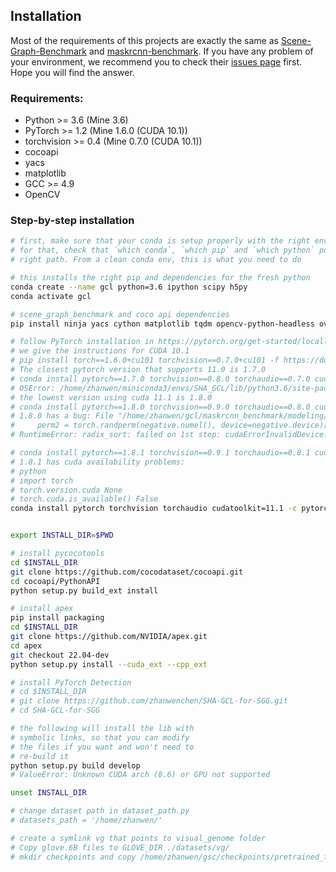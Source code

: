 ## Installation

Most of the requirements of this projects are exactly the same as [Scene-Graph-Benchmark](https://github.com/KaihuaTang/Scene-Graph-Benchmark.pytorch) and [maskrcnn-benchmark](https://github.com/facebookresearch/maskrcnn-benchmark). If you have any problem of your environment, we recommend you to check their [issues page](https://github.com/facebookresearch/maskrcnn-benchmark/issues) first. Hope you will find the answer.

### Requirements:
- Python >= 3.6 (Mine 3.6)
- PyTorch >= 1.2 (Mine 1.6.0 (CUDA 10.1))
- torchvision >= 0.4 (Mine 0.7.0 (CUDA 10.1))
- cocoapi
- yacs
- matplotlib
- GCC >= 4.9
- OpenCV


### Step-by-step installation

```bash
# first, make sure that your conda is setup properly with the right environment
# for that, check that `which conda`, `which pip` and `which python` points to the
# right path. From a clean conda env, this is what you need to do

# this installs the right pip and dependencies for the fresh python
conda create --name gcl python=3.6 ipython scipy h5py
conda activate gcl

# scene_graph_benchmark and coco api dependencies
pip install ninja yacs cython matplotlib tqdm opencv-python-headless overrides

# follow PyTorch installation in https://pytorch.org/get-started/locally/
# we give the instructions for CUDA 10.1
# pip install torch==1.6.0+cu101 torchvision==0.7.0+cu101 -f https://download.pytorch.org/whl/torch_stable.html
# The closest pytorch version that supports 11.0 is 1.7.0
# conda install pytorch==1.7.0 torchvision==0.8.0 torchaudio==0.7.0 cudatoolkit=11.0 -c pytorch
# OSError: /home/zhanwen/miniconda3/envs/SHA_GCL/lib/python3.6/site-packages/torch/lib/../../../../libcublas.so.11: undefined symbol: free_gemm_select, version libcublasLt.so.11
# the lowest version using cuda 11.1 is 1.8.0
# conda install pytorch==1.8.0 torchvision==0.9.0 torchaudio==0.8.0 cudatoolkit=11.1 -c pytorch -c conda-forge
# 1.8.0 has a bug: File "/home/zhanwen/gcl/maskrcnn_benchmark/modeling/balanced_positive_negative_sampler.py", line 50, in __call__
#     perm2 = torch.randperm(negative.numel(), device=negative.device)[:num_neg]
# RuntimeError: radix_sort: failed on 1st step: cudaErrorInvalidDevice: invalid device ordinal

# conda install pytorch==1.8.1 torchvision==0.9.1 torchaudio==0.8.1 cudatoolkit=11.3 -c pytorch -c conda-forge
# 1.8.1 has cuda availability problems:
# python
# import torch
# torch.version.cuda None
# torch.cuda.is_available() False
conda install pytorch torchvision torchaudio cudatoolkit=11.1 -c pytorch-lts -c nvidia


export INSTALL_DIR=$PWD

# install pycocotools
cd $INSTALL_DIR
git clone https://github.com/cocodataset/cocoapi.git
cd cocoapi/PythonAPI
python setup.py build_ext install

# install apex
pip install packaging
cd $INSTALL_DIR
git clone https://github.com/NVIDIA/apex.git
cd apex
git checkout 22.04-dev
python setup.py install --cuda_ext --cpp_ext

# install PyTorch Detection
# cd $INSTALL_DIR
# git clone https://github.com/zhanwenchen/SHA-GCL-for-SGG.git
# cd SHA-GCL-for-SGG

# the following will install the lib with
# symbolic links, so that you can modify
# the files if you want and won't need to
# re-build it
python setup.py build develop
# ValueError: Unknown CUDA arch (8.6) or GPU not supported

unset INSTALL_DIR

# change dataset path in dataset_path.py
# datasets_path = '/home/zhanwen/'

# create a symlink vg that points to visual_genome folder
# Copy glove.6B files to GLOVE_DIR ./datasets/vg/
# mkdir checkpoints and copy /home/zhanwen/gsc/checkpoints/pretrained_faster_rcnn there
